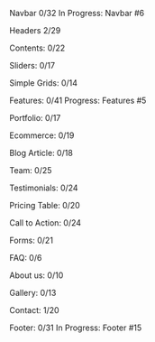 Navbar 0/32
In Progress: Navbar #6

Headers 2/29

Contents: 0/22

Sliders: 0/17

Simple Grids: 0/14

Features: 0/41
Progress: Features #5

Portfolio: 0/17

Ecommerce: 0/19

Blog Article: 0/18

Team: 0/25

Testimonials: 0/24

Pricing Table: 0/20

Call to Action: 0/24

Forms: 0/21

FAQ: 0/6

About us: 0/10

Gallery: 0/13

Contact: 1/20

Footer: 0/31
In Progress: Footer #15
